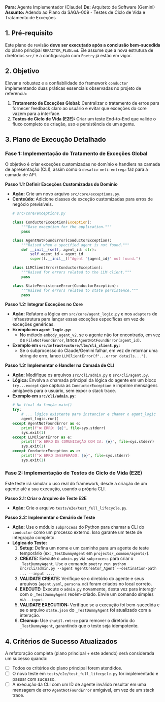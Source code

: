 **Para:** Agente Implementador (Claude)
**De:** Arquiteto de Software (Gemini)
**Assunto:** Adendo ao Plano da SAGA-009 - Testes de Ciclo de Vida e Tratamento de Exceções

## 1. Pré-requisito

Este plano de revisão **deve ser executado após a conclusão bem-sucedida** do plano principal `REFACTOR_PLAN.md`. Ele assume que a nova estrutura de diretórios `src/` e a configuração com `Poetry` já estão em vigor.

## 2. Objetivo

Elevar a robustez e a confiabilidade do framework `conductor` implementando duas práticas essenciais observadas no projeto de referência:

1.  **Tratamento de Exceções Global:** Centralizar o tratamento de erros para fornecer feedback claro ao usuário e evitar que exceções do core vazem para a interface.
2.  **Testes de Ciclo de Vida (E2E):** Criar um teste End-to-End que valide o fluxo completo de criação, uso e persistência de um agente.

## 3. Plano de Execução Detalhado

### Fase 1: Implementação do Tratamento de Exceções Global

O objetivo é criar exceções customizadas no domínio e handlers na camada de apresentação (CLI), assim como o `desafio-meli-entrega` faz para a camada de API.

**Passo 1.1: Definir Exceções Customizadas do Domínio**
*   **Ação:** Crie um novo arquivo `src/core/exceptions.py`.
*   **Conteúdo:** Adicione classes de exceção customizadas para erros de negócio previsíveis.
    ```python
    # src/core/exceptions.py

    class ConductorException(Exception):
        """Base exception for the application."""
        pass

    class AgentNotFoundError(ConductorException):
        """Raised when a specified agent is not found."""
        def __init__(self, agent_id: str):
            self.agent_id = agent_id
            super().__init__(f"Agent '{agent_id}' not found.")

    class LLMClientError(ConductorException):
        """Raised for errors related to the LLM client."""
        pass

    class StatePersistenceError(ConductorException):
        """Raised for errors related to state persistence."""
        pass
    ```

**Passo 1.2: Integrar Exceções no Core**
*   **Ação:** Refatore a lógica em `src/core/agent_logic.py` e nos `adapters` de infraestrutura para lançar essas exceções específicas em vez de exceções genéricas.
*   **Exemplo em `agent_logic.py`:**
    *   No método `embody_agent_v2`, se o agente não for encontrado, em vez de `FileNotFoundError`, lance `AgentNotFoundError(agent_id)`.
*   **Exemplo em `src/infrastructure/llm/cli_client.py`:**
    *   Se o subprocesso do Claude/Gemini falhar, em vez de retornar uma string de erro, lance `LLMClientError(f"...error details...")`.

**Passo 1.3: Implementar o Handler na Camada de CLI**
*   **Ação:** Modifique os arquivos `src/cli/admin.py` e `src/cli/agent.py`.
*   **Lógica:** Envolva a chamada principal da lógica do agente em um bloco `try...except` que captura as `ConductorException` e imprime mensagens amigáveis para o usuário, sem expor o stack trace.
*   **Exemplo em `src/cli/admin.py`:**
    ```python
    # No final da função main()
    try:
        # ... lógica existente para instanciar e chamar o agent_logic
        agent_logic.run()
    except AgentNotFoundError as e:
        print(f"❌ ERRO: {e}", file=sys.stderr)
        sys.exit(1)
    except LLMClientError as e:
        print(f"❌ ERRO DE COMUNICAÇÃO COM IA: {e}", file=sys.stderr)
        sys.exit(1)
    except ConductorException as e:
        print(f"❌ ERRO INESPERADO: {e}", file=sys.stderr)
        sys.exit(1)
    ```

### Fase 2: Implementação de Testes de Ciclo de Vida (E2E)

Este teste irá simular o uso real do framework, desde a criação de um agente até a sua execução, usando a própria CLI.

**Passo 2.1: Criar o Arquivo de Teste E2E**
*   **Ação:** Crie o arquivo `tests/e2e/test_full_lifecycle.py`.

**Passo 2.2: Implementar o Cenário de Teste**
*   **Ação:** Use o módulo `subprocess` do Python para chamar a CLI do `conductor` como um processo externo. Isso garante um teste de integração completo.
*   **Lógica do Teste:**
    1.  **Setup:** Defina um nome e um caminho para um agente de teste temporário (ex: `_TestDummyAgent` em `projects/_common/agents/`).
    2.  **CREATE:** Execute o `admin.py` via `subprocess` para criar o `_TestDummyAgent`. Use o comando `poetry run python src/cli/admin.py --agent AgentCreator_Agent --destination-path ... --input ...`.
    3.  **VALIDATE CREATE:** Verifique se o diretório do agente e seus arquivos (`agent.yaml`, `persona.md`) foram criados no local correto.
    4.  **EXECUTE:** Execute o `admin.py` novamente, desta vez para interagir com o `_TestDummyAgent` recém-criado. Envie um comando simples via `--input`.
    5.  **VALIDATE EXECUTION:** Verifique se a execução foi bem-sucedida e se o arquivo `state.json` do `_TestDummyAgent` foi atualizado com a interação.
    6.  **Cleanup:** Use `shutil.rmtree` para remover o diretório do `_TestDummyAgent`, garantindo que o teste seja idempotente.

## 4. Critérios de Sucesso Atualizados

A refatoração completa (plano principal + este adendo) será considerada um sucesso quando:

-   [ ] Todos os critérios do plano principal forem atendidos.
-   [ ] O novo teste em `tests/e2e/test_full_lifecycle.py` for implementado e passar com sucesso.
-   [ ] A execução da CLI com um ID de agente inválido resultar em uma mensagem de erro `AgentNotFoundError` amigável, em vez de um stack trace.
